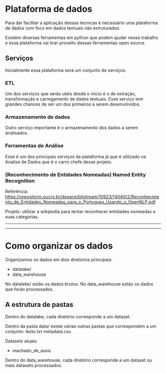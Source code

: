 

# Plataforma de dados

Para dar facilitar a aplicação dessas tecnicas é necessário uma plataforma de dados com foco em dados textuais não extruturados.

Existem diversas ferramentas em python que podem ajudar nesse trabalho e essa plataforma vai tirar proveito dessas ferramentas open source.

## Serviços

Inicialmente essa plataforma será um conjunto de serviços.

### ETL

Um dos serviços que serão uteis desde o início é o de extração, transformação e carregamento de dados textuais. Esse serviço tem grandes chances de ser um dos primeiros a serem desenvolvidos.

### Armazenamento de dados

Outro serviço importante é o armazenamento dos dados a serem analisados.

### Ferramentas de Análise

Esse é um dos principais serviços da plataforma já que é utilizado na Analise de Dados que é o carro chefe desse projeto.

### (Reconhecimento de Entidades Nomeadas) Named Entity Recognition

Referência: https://repositorio.pucrs.br/dspace/bitstream/10923/14040/2/Reconhecimento_de_Entidades_Nomeadas_para_o_Portugues_Usando_o_OpenNLP.pdf

Projeto: utilizar a wikipedia para tentar reconhecer entidades nomeadas e suas categorias.

---


---

# Como organizar os dados

Organizamos os dados em dois diretórios principais:

* datalake/
* data_warehouse

No dataleke/ estão os dados brutos.
No data_warehouse estão os dados que forão processados.

## A estrutura de pastas

Dentro do datalake, cada diretório corresponde a um dataset.

Dentro da pasta data/ existe várias outras pastas que correspondem a um conjunto: texto.txt metadata.csv.

Datasets atuais:

* machado_de_assis

Dentro do data_warehouse, cada diretório corresponde a um dataset ou mais datasets processados.